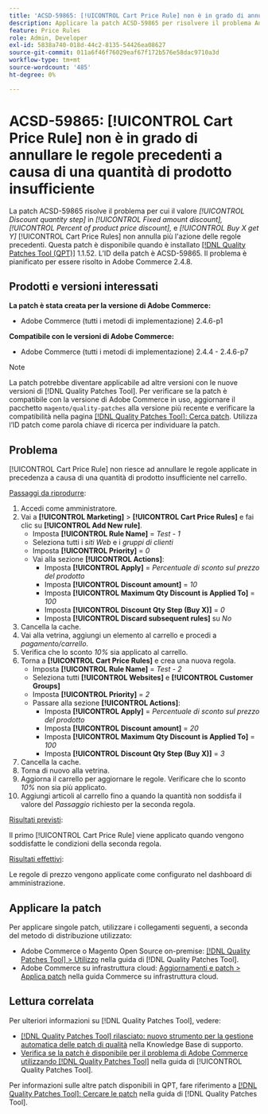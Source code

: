 ```yaml
---
title: 'ACSD-59865: [!UICONTROL Cart Price Rule] non è in grado di annullare le regole precedenti a causa di una quantità di prodotto insufficiente'
description: Applicare la patch ACSD-59865 per risolvere il problema Adobe Commerce in cui il valore *Incremento quantità sconto* in *Sconto importo fisso,* *Percentuale sconto prezzo prodotto,* e *Acquista X ottieni Y* [!UICONTROL Cart Price Rules] non annulla più l'azione delle regole precedenti.
feature: Price Rules
role: Admin, Developer
exl-id: 5838a740-018d-44c2-8135-54426ea08627
source-git-commit: 011a6f46f76029eaf67f172b576e58dac9710a3d
workflow-type: tm+mt
source-wordcount: '485'
ht-degree: 0%

---
```


# ACSD-59865: [!UICONTROL Cart Price Rule] non è in grado di annullare le regole precedenti a causa di una quantità di prodotto insufficiente

La patch ACSD-59865 risolve il problema per cui il valore *[!UICONTROL Discount quantity step]* in *[!UICONTROL Fixed amount discount],* *[!UICONTROL Percent of product price discount],* e *[!UICONTROL Buy X get Y]* [!UICONTROL Cart Price Rules] non annulla più l&#39;azione delle regole precedenti. Questa patch è disponibile quando è installato [[!DNL Quality Patches Tool (QPT)]](https://experienceleague.adobe.com/it/docs/commerce-operations/tools/quality-patches-tool/quality-patches-tool-to-self-serve-quality-patches) 1.1.52. L’ID della patch è ACSD-59865. Il problema è pianificato per essere risolto in Adobe Commerce 2.4.8.

## Prodotti e versioni interessati

**La patch è stata creata per la versione di Adobe Commerce:**

* Adobe Commerce (tutti i metodi di implementazione) 2.4.6-p1

**Compatibile con le versioni di Adobe Commerce:**

* Adobe Commerce (tutti i metodi di implementazione) 2.4.4 - 2.4.6-p7

>[!NOTE]
>
>La patch potrebbe diventare applicabile ad altre versioni con le nuove versioni di [!DNL Quality Patches Tool]. Per verificare se la patch è compatibile con la versione di Adobe Commerce in uso, aggiornare il pacchetto `magento/quality-patches` alla versione più recente e verificare la compatibilità nella pagina [[!DNL Quality Patches Tool]: Cerca patch](https://experienceleague.adobe.com/tools/commerce-quality-patches/index.html?lang=it). Utilizza l’ID patch come parola chiave di ricerca per individuare la patch.

## Problema

[!UICONTROL Cart Price Rule] non riesce ad annullare le regole applicate in precedenza a causa di una quantità di prodotto insufficiente nel carrello.

<u>Passaggi da riprodurre</u>:

1. Accedi come amministratore.
1. Vai a **[!UICONTROL Marketing]** > **[!UICONTROL Cart Price Rules]** e fai clic su **[!UICONTROL Add New rule]**.
   * Imposta **[!UICONTROL Rule Name]** = *Test - 1*
   * Seleziona tutti i *siti Web* e i *gruppi di clienti*
   * Imposta **[!UICONTROL Priority]** = *0*
   * Vai alla sezione **[!UICONTROL Actions]**:
      * Imposta **[!UICONTROL Apply]** = *Percentuale di sconto sul prezzo del prodotto*
      * Imposta **[!UICONTROL Discount amount]** = *10*
      * Imposta **[!UICONTROL Maximum Qty Discount is Applied To]** = *100*
      * Imposta **[!UICONTROL Discount Qty Step (Buy X)]** = *0*
      * Imposta **[!UICONTROL Discard subsequent rules]** su *No*
1. Cancella la cache.
1. Vai alla vetrina, aggiungi un elemento al carrello e procedi a *pagamento/carrello*.
1. Verifica che lo sconto *10%* sia applicato al carrello.
1. Torna a **[!UICONTROL Cart Price Rules]** e crea una nuova regola.
   * Imposta **[!UICONTROL Rule Name]** = *Test - 2*
   * Seleziona tutti **[!UICONTROL Websites]** e **[!UICONTROL Customer Groups]**
   * Imposta **[!UICONTROL Priority]** = *2*
   * Passare alla sezione **[!UICONTROL Actions]**:
      * Imposta **[!UICONTROL Apply]** = *Percentuale di sconto sul prezzo del prodotto*
      * Imposta **[!UICONTROL Discount amount]** = *20*
      * Imposta **[!UICONTROL Maximum Qty Discount is Applied To]** = *100*
      * Imposta **[!UICONTROL Discount Qty Step (Buy X)]** = *3*
1. Cancella la cache.
1. Torna di nuovo alla vetrina.
1. Aggiorna il carrello per aggiornare le regole. Verificare che lo sconto *10%* non sia più applicato.
1. Aggiungi articoli al carrello fino a quando la quantità non soddisfa il valore del *Passaggio* richiesto per la seconda regola.

<u>Risultati previsti</u>:

Il primo [!UICONTROL Cart Price Rule] viene applicato quando vengono soddisfatte le condizioni della seconda regola.

<u>Risultati effettivi</u>:

Le regole di prezzo vengono applicate come configurato nel dashboard di amministrazione.

## Applicare la patch

Per applicare singole patch, utilizzare i collegamenti seguenti, a seconda del metodo di distribuzione utilizzato:

* Adobe Commerce o Magento Open Source on-premise: [[!DNL Quality Patches Tool] > Utilizzo](/help/tools/quality-patches-tool/usage.md) nella guida di [!DNL Quality Patches Tool].
* Adobe Commerce su infrastruttura cloud: [Aggiornamenti e patch > Applica patch](https://experienceleague.adobe.com/docs/commerce-cloud-service/user-guide/develop/upgrade/apply-patches.html?lang=it) nella guida Commerce su infrastruttura cloud.

## Lettura correlata

Per ulteriori informazioni su [!DNL Quality Patches Tool], vedere:

* [[!DNL Quality Patches Tool] rilasciato: nuovo strumento per la gestione automatica delle patch di qualità](https://experienceleague.adobe.com/it/docs/commerce-operations/tools/quality-patches-tool/quality-patches-tool-to-self-serve-quality-patches) nella Knowledge Base di supporto.
* [Verifica se la patch è disponibile per il problema di Adobe Commerce utilizzando  [!DNL Quality Patches Tool]](/help/tools/quality-patches-tool/patches-available-in-qpt/check-patch-for-magento-issue-with-magento-quality-patches.md) nella guida di [!UICONTROL Quality Patches Tool].

Per informazioni sulle altre patch disponibili in QPT, fare riferimento a [[!DNL Quality Patches Tool]: Cercare le patch](https://experienceleague.adobe.com/tools/commerce-quality-patches/index.html?lang=it) nella guida di [!DNL Quality Patches Tool].

